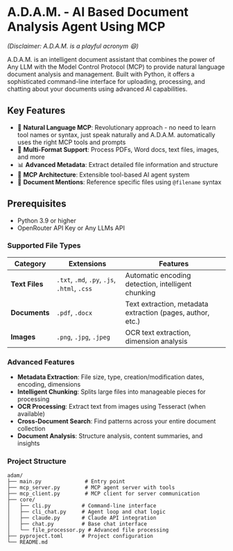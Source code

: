 # A.D.A.M. - AI Based Document Analysis Agent Using MCP 
*(Disclaimer: A.D.A.M. is a playful acronym 😄)*

A.D.A.M. is an intelligent document assistant that combines the power of Any LLM with the Model Control Protocol (MCP) to provide natural language document analysis and management. Built with Python, it offers a sophisticated command-line interface for uploading, processing, and chatting about your documents using advanced AI capabilities.

## Key Features
- 🎯 **Natural Language MCP**: Revolutionary approach - no need to learn tool names or syntax, just speak naturally and A.D.A.M. automatically uses the right MCP tools and prompts
- 📄 **Multi-Format Support**: Process PDFs, Word docs, text files, images, and more  
- 📊 **Advanced Metadata**: Extract detailed file information and structure
- 🧠 **MCP Architecture**: Extensible tool-based AI agent system
- 💬 **Document Mentions**: Reference specific files using `@filename` syntax

## Prerequisites
- Python 3.9 or higher
- OpenRouter API Key or Any LLMs API 

### Supported File Types
| Category | Extensions | Features |
|----------|------------|----------|
| **Text Files** | `.txt`, `.md`, `.py`, `.js`, `.html`, `.css` | Automatic encoding detection, intelligent chunking |
| **Documents** | `.pdf`, `.docx` | Text extraction, metadata extraction (pages, author, etc.) |
| **Images** | `.png`, `.jpg`, `.jpeg`| OCR text extraction, dimension analysis |

### Advanced Features
- **Metadata Extraction**: File size, type, creation/modification dates, encoding, dimensions
- **Intelligent Chunking**: Splits large files into manageable pieces for processing
- **OCR Processing**: Extract text from images using Tesseract (when available)
- **Cross-Document Search**: Find patterns across your entire document collection
- **Document Analysis**: Structure analysis, content summaries, and insights


### Project Structure
```
adam/
├── main.py              # Entry point
├── mcp_server.py        # MCP agent server with tools
├── mcp_client.py        # MCP client for server communication
├── core/
│   ├── cli.py          # Command-line interface
│   ├── cli_chat.py     # Agent loop and chat logic
│   ├── claude.py       # Claude API integration
│   ├── chat.py         # Base chat interface
│   └── file_processor.py # Advanced file processing
├── pyproject.toml      # Project configuration
└── README.md
```
